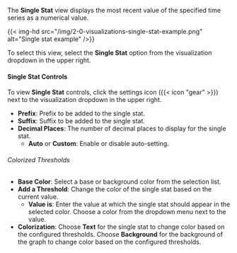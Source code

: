 The **Single Stat** view displays the most recent value of the specified time series as a numerical value.

{{< img-hd src="/img/2-0-visualizations-single-stat-example.png" alt="Single stat example" />}}

To select this view, select the **Single Stat** option from the visualization dropdown in the upper right.

#### Single Stat Controls

To view **Single Stat** controls, click the settings icon ({{< icon "gear" >}})
next to the visualization dropdown in the upper right.

- **Prefix**: Prefix to be added to the single stat.
- **Suffix**: Suffix to be added to the single stat.
- **Decimal Places**: The number of decimal places to display for the single stat.
    - **Auto** or **Custom**: Enable or disable auto-setting.

###### Colorized Thresholds
- **Base Color**: Select a base or background color from the selection list.
- **Add a Threshold**: Change the color of the single stat based on the current value.
  - **Value is**: Enter the value at which the single stat should appear in the selected color.
    Choose a color from the dropdown menu next to the value.
- **Colorization**: Choose **Text** for the single stat to change color based on the configured thresholds.
  Choose **Background** for the background of the graph to change color based on the configured thresholds.
